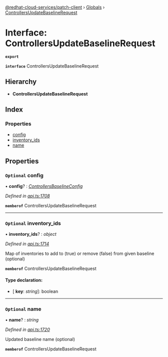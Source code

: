 [@redhat-cloud-services/patch-client](../README.md) › [Globals](../globals.md) › [ControllersUpdateBaselineRequest](controllersupdatebaselinerequest.md)

# Interface: ControllersUpdateBaselineRequest

**`export`** 

**`interface`** ControllersUpdateBaselineRequest

## Hierarchy

* **ControllersUpdateBaselineRequest**

## Index

### Properties

* [config](controllersupdatebaselinerequest.md#optional-config)
* [inventory_ids](controllersupdatebaselinerequest.md#optional-inventory_ids)
* [name](controllersupdatebaselinerequest.md#optional-name)

## Properties

### `Optional` config

• **config**? : *[ControllersBaselineConfig](controllersbaselineconfig.md)*

*Defined in [api.ts:1708](https://github.com/RedHatInsights/javascript-clients/blob/669b7c5/packages/patch/api.ts#L1708)*

**`memberof`** ControllersUpdateBaselineRequest

___

### `Optional` inventory_ids

• **inventory_ids**? : *object*

*Defined in [api.ts:1714](https://github.com/RedHatInsights/javascript-clients/blob/669b7c5/packages/patch/api.ts#L1714)*

Map of inventories to add to (true) or remove (false) from given baseline (optional)

**`memberof`** ControllersUpdateBaselineRequest

#### Type declaration:

* \[ **key**: *string*\]: boolean

___

### `Optional` name

• **name**? : *string*

*Defined in [api.ts:1720](https://github.com/RedHatInsights/javascript-clients/blob/669b7c5/packages/patch/api.ts#L1720)*

Updated baseline name (optional)

**`memberof`** ControllersUpdateBaselineRequest
